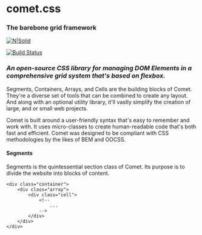 # comet.css
### The barebone grid framework

[![N|Solid](https://cldup.com/dTxpPi9lDf.thumb.png)](https://nodesource.com/products/nsolid)

[![Build Status](https://travis-ci.org/joemccann/dillinger.svg?branch=master)](https://travis-ci.org/joemccann/dillinger)

### *An open-source CSS library for managing DOM Elements in a comprehensive grid system that's based on flexbox.*

Segments, Containers, Arrays, and Cells are the building blocks of Comet. They're a diverse set of tools that can be combined to create any layout. And along with an optional utility library, it'll vastly simplify the creation of large, and or small web projects.

Comet is built around a user-friendly syntax that's easy to remember and work with. It uses micro-classes to create human-readable code that's both fast and efficient. Comet was designed to be compliant with CSS methodologies by the likes of BEM and OOCSS.

#### Segments

Segments is the quintessential section class of Comet. Its purpose is to divide the website into blocks of content.

    <div class="container">
        <div class="array">
            <div class="cell">
                <!--
                    ...
                -->
            </div>
        </div>
    </div>
